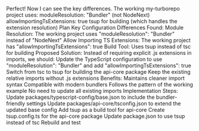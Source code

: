 Perfect! Now I can see the key differences. The working my-turborepo project uses:
moduleResolution: "Bundler" (not NodeNext)
allowImportingTsExtensions: true
tsup for building (which handles the extension resolution)
Plan
Key Configuration Differences Found:
Module Resolution: The working project uses "moduleResolution": "Bundler" instead of "NodeNext"
Allow Importing TS Extensions: The working project has "allowImportingTsExtensions": true
Build Tool: Uses tsup instead of tsc for building
Proposed Solution:
Instead of requiring explicit .js extensions in imports, we should:
Update the TypeScript configuration to use "moduleResolution": "Bundler" and add "allowImportingTsExtensions": true
Switch from tsc to tsup for building the api-core package
Keep the existing relative imports without .js extensions
Benefits:
Maintains cleaner import syntax
Compatible with modern bundlers
Follows the pattern of the working example
No need to update all existing imports
Implementation Steps:
Update packages/typescript-config/base.json to include the bundler-friendly settings
Update packages/api-core/tsconfig.json to extend the updated base config
Add tsup as a build tool for api-core
Create tsup.config.ts for the api-core package
Update package.json to use tsup instead of tsc
Rebuild and test
